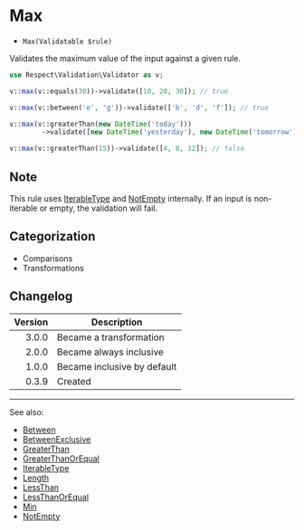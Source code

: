 # Max

- `Max(Validatable $rule)`

Validates the maximum value of the input against a given rule.

```php
use Respect\Validation\Validator as v;

v::max(v::equals(30))->validate([10, 20, 30]); // true

v::max(v::between('e', 'g'))->validate(['b', 'd', 'f']); // true

v::max(v::greaterThan(new DateTime('today')))
        ->validate([new DateTime('yesterday'), new DateTime('tomorrow')]); // true

v::max(v::greaterThan(15))->validate([4, 8, 12]); // false
```

## Note

This rule uses [IterableType](IterableType.md) and [NotEmpty](NotEmpty.md) internally. If an input is non-iterable or
empty, the validation will fail.

## Categorization

- Comparisons
- Transformations

## Changelog

| Version | Description                 |
|--------:|-----------------------------|
|   3.0.0 | Became a transformation     |
|   2.0.0 | Became always inclusive     |
|   1.0.0 | Became inclusive by default |
|   0.3.9 | Created                     |

***
See also:

- [Between](Between.md)
- [BetweenExclusive](BetweenExclusive.md)
- [GreaterThan](GreaterThan.md)
- [GreaterThanOrEqual](GreaterThanOrEqual.md)
- [IterableType](IterableType.md)
- [Length](Length.md)
- [LessThan](LessThan.md)
- [LessThanOrEqual](LessThanOrEqual.md)
- [Min](Min.md)
- [NotEmpty](NotEmpty.md)
